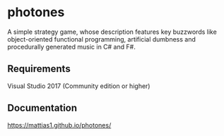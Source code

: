 # photones

A simple strategy game, whose description features key buzzwords like object-oriented functional programming, artificial dumbness and procedurally generated music in C# and F#.

## Requirements

Visual Studio 2017 (Community edition or higher)

## Documentation

https://mattias1.github.io/photones/
